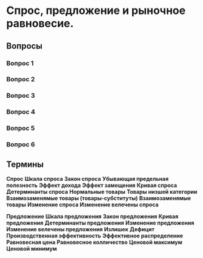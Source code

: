
# Спрос, предложение и рыночное равновесие.

## Вопросы 
### Вопрос 1

### Вопрос 2 

### Вопрос 3

### Вопрос 4 

### Вопрос 5
### Вопрос 6


## Термины
**Спрос**
**Шкала спроса**
**Закон спроса**
**Убывающая предельная полезность**
**Эффект дохода**
**Эффект замещения**
**Кривая спроса**
**Детерминанты спроса**
**Нормальные товары**
**Товары низшей категории**
**Взаимозаменямые товары (товары-субституты)**
**Взаимозаменямые товары**
**Изменение спроса**
**Изменение велечены спроса**

**Предложение** 
**Шкала предложения** 
**Закон предложения** 
**Кривая предложения** 
**Детерминанты предложения**
**Изменение предложения**
**Изменение велечены предложения**
**Излишек**
**Дефицит**
**Производственная эффективность**
**Эффективное распределение** 
**Равновесная цена** 
**Равновесное колличество**
**Ценовой максимум**
**Ценовой минимум**

